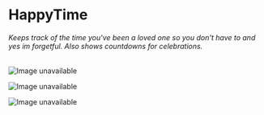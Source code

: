 # HappyTime
###### Keeps track of the time you've been a loved one so you don't have to and yes im forgetful. Also shows countdowns for celebrations.

![Image unavailable](https://i.gyazo.com/2e891b3d16edf6cfb511ffb8244a75b9.png)

![Image unavailable](https://i.gyazo.com/1eae5d4c8127ca646d5aa483dd47ffe2.png)

![Image unavailable](https://i.gyazo.com/65a366e2b7896c4e1760e4a2371ce5ca.png)
